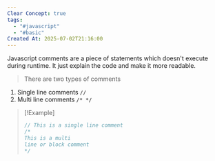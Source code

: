 ```yaml
---
Clear Concept: true
tags:
  - "#javascript"
  - "#basic"
Created At: 2025-07-02T21:16:00
---
```

Javascript comments are a piece of statements which doesn't execute during runtime. It just explain the code and make it more readable.

> There are two types of comments
1. Single line comments `//`
2. Multi line comments `/* */`

> [!Example]
> ```js
> // This is a single line comment
> /*
> This is a multi
> line or block comment
> */
> ```
